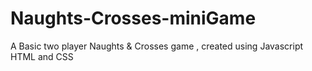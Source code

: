 # Naughts-Crosses-miniGame

A Basic two player Naughts & Crosses game , created using Javascript HTML and CSS 
